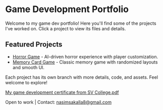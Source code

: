 # Game Development Portfolio  

Welcome to my game dev portfolio! Here you'll find some of the projects I've worked on. Click a project to view its files and details.  

## Featured Projects  
- [Horror Game](https://github.com/NasimSakalla/GameDevPortfolio/tree/Horror-Game) - AI-driven horror experience with player customization.  
- [Memory Card Game](https://github.com/YourUsername/GameDevPortfolio/tree/memory-card-game) - Classic memory game with randomized layouts and smooth UI.  

Each project has its own branch with more details, code, and assets. Feel welcome to explore!

[My game development certificate from SV College.pdf](https://github.com/user-attachments/files/19036884/My.game.development.certificate.from.SV.College.pdf)

Open to work | Contact: nasimsakalla8@gmail.com 







